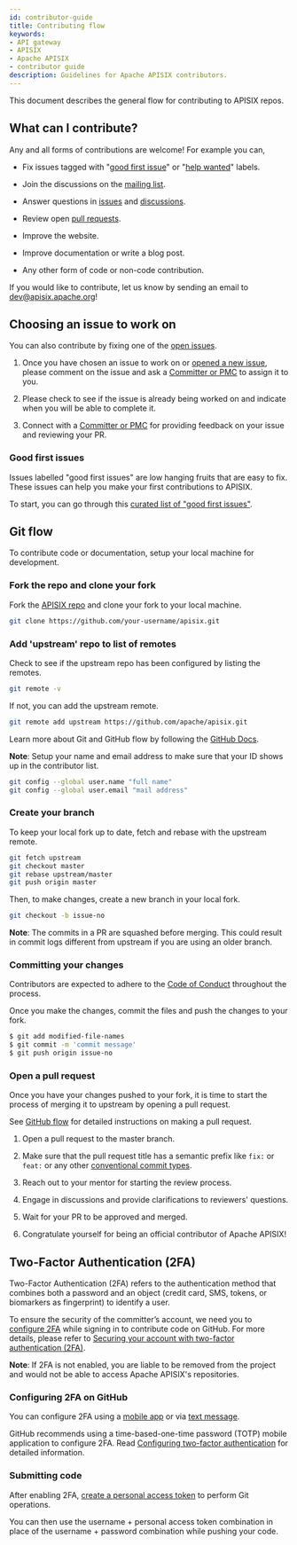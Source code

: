 ```yaml
---
id: contributor-guide
title: Contributing flow
keywords:
- API gateway
- APISIX
- Apache APISIX
- contributor guide
description: Guidelines for Apache APISIX contributors.
---
```


This document describes the general flow for contributing to APISIX repos.

## What can I contribute?

Any and all forms of contributions are welcome! For example you can,

- Fix issues tagged with "[good first issue](/docs/general/contributor-guide/#good-first-issues)" or "[help wanted](https://github.com/apache/apisix/issues?q=is%3Aopen+label%3A%22help+wanted%22+sort%3Aupdated-desc)" labels.

- Join the discussions on the [mailing list](/docs/general/join/).

- Answer questions in [issues](https://github.com/apache/apisix/issues) and [discussions](https://github.com/apache/apisix/discussions).

- Review open [pull requests](https://github.com/apache/apisix/pulls?q=is%3Apr+is%3Aopen+sort%3Aupdated-desc).

- Improve the website.

- Improve documentation or write a blog post.

- Any other form of code or non-code contribution.

If you would like to contribute, let us know by sending an email to dev@apisix.apache.org!

## Choosing an issue to work on

You can also contribute by fixing one of the [open issues](https://github.com/apache/apisix/issues).

1. Once you have chosen an issue to work on or [opened a new issue](/docs/general/submit-issue), please comment on the issue and ask a [Committer or PMC](/team) to assign it to you.

2. Please check to see if the issue is already being worked on and indicate when you will be able to complete it.

3. Connect with a [Committer or PMC](/team) for providing feedback on your issue and reviewing your PR.

### Good first issues

Issues labelled "good first issues" are low hanging fruits that are easy to fix. These issues can help you make your first contributions to APISIX.

To start, you can go through this [curated list of "good first issues"](/contribute).

## Git flow

To contribute code or documentation, setup your local machine for development.

### Fork the repo and clone your fork

Fork the [APISIX repo](https://github.com/apache/apisix/) and clone your fork to your local machine.

```sh
git clone https://github.com/your-username/apisix.git
```

### Add 'upstream' repo to list of remotes

Check to see if the upstream repo has been configured by listing the remotes.

```sh
git remote -v
```

If not, you can add the upstream remote.

```sh
git remote add upstream https://github.com/apache/apisix.git
```

Learn more about Git and GitHub flow by following the [GitHub Docs](https://docs.github.com/en/get-started/quickstart/fork-a-repo).

**Note**: Setup your name and email address to make sure that your ID shows up in the contributor list.

```sh
git config --global user.name "full name"
git config --global user.email "mail address"
```

### Create your branch

To keep your local fork up to date, fetch and rebase with the upstream remote.

```sh
git fetch upstream
git checkout master
git rebase upstream/master
git push origin master
```

Then, to make changes, create a new branch in your local fork.

```sh
git checkout -b issue-no
```

**Note**: The commits in a PR are squashed before merging. This could result in commit logs different from upstream if you are using an older branch.

### Committing your changes

Contributors are expected to adhere to the [Code of Conduct](https://www.apache.org/foundation/policies/conduct.html) throughout the process.

Once you make the changes, commit the files and push the changes to your fork.

```sh
$ git add modified-file-names
$ git commit -m 'commit message'
$ git push origin issue-no
```

### Open a pull request

Once you have your changes pushed to your fork, it is time to start the process of merging it to upstream by opening a pull request.

See [GitHub flow](https://docs.github.com/en/get-started/quickstart/github-flow#create-a-pull-request) for detailed instructions on making a pull request.

1. Open a pull request to the master branch.

2. Make sure that the pull request title has a semantic prefix like `fix:` or `feat:` or any other [conventional commit types](https://github.com/commitizen/conventional-commit-types/blob/master/index.json).

3. Reach out to your mentor for starting the review process.

4. Engage in discussions and provide clarifications to reviewers' questions.

5. Wait for your PR to be approved and merged.

6. Congratulate yourself for being an official contributor of Apache APISIX!

## Two-Factor Authentication (2FA)

Two-Factor Authentication (2FA) refers to the authentication method that combines both a password and an object (credit card, SMS, tokens, or biomarkers as fingerprint) to identify a user.

To ensure the security of the committer’s account, we need you to [configure 2FA](https://docs.github.com/en/authentication/securing-your-account-with-two-factor-authentication-2fa/configuring-two-factor-authentication) while signing in to contribute code on GitHub. For more details, please refer to [Securing your account with two-factor authentication (2FA)](https://docs.github.com/en/authentication/securing-your-account-with-two-factor-authentication-2fa).

**Note**: If 2FA is not enabled, you are liable to be removed from the project and would not be able to access Apache APISIX's repositories.

### Configuring 2FA on GitHub

You can configure 2FA using a [mobile app](https://docs.github.com/en/authentication/securing-your-account-with-two-factor-authentication-2fa/configuring-two-factor-authentication#configuring-two-factor-authentication-using-a-totp-mobile-app) or via [text message](https://docs.github.com/en/authentication/securing-your-account-with-two-factor-authentication-2fa/configuring-two-factor-authentication#configuring-two-factor-authentication-using-text-messages).

GitHub recommends using a time-based-one-time password (TOTP) mobile application to configure 2FA. Read [Configuring two-factor authentication](https://docs.github.com/en/authentication/securing-your-account-with-two-factor-authentication-2fa/configuring-two-factor-authentication) for detailed information.

### Submitting code

After enabling 2FA, [create a personal access token](https://docs.github.com/en/authentication/keeping-your-account-and-data-secure/creating-a-personal-access-token) to perform Git operations.

You can then use the username + personal access token combination in place of the username + password combination while pushing your code.
